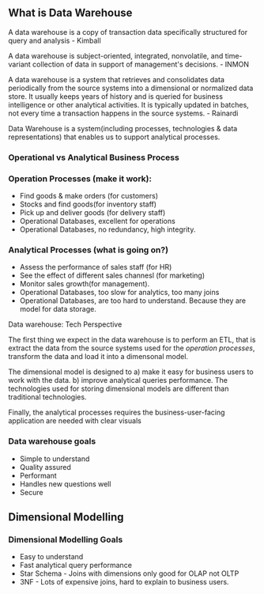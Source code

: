 ## What is Data Warehouse
A data warehouse is a copy of transaction data specifically structured for query and analysis - Kimball

A data warehouse is subject-oriented, integrated, nonvolatile, and time-variant collection of data in support of management's decisions. - INMON

A data warehouse is a system that retrieves and consolidates data periodically from the source systems into a dimensional or normalized data store. It usually keeps years of history and is queried for business intelligence or other analytical activities. It is typically updated in batches, not every time a transaction happens in the source systems. - Rainardi

Data Warehouse is a system(including processes, technologies & data representations) that enables us to support analytical processes.

### Operational vs Analytical Business Process

### Operation Processes (make it work):
-   Find goods & make orders (for customers)
-   Stocks and find goods(for inventory staff)
-   Pick up and deliver goods (for delivery staff)
-   Operational Databases, excellent for operations
-   Operational Databases, no redundancy, high integrity.

### Analytical Processes (what is going on?)
-   Assess the performance of sales staff (for HR)
-   See the effect of different sales channesl (for marketing)
-   Monitor sales growth(for management).
-   Operational Databases, too slow for analytics, too many joins
-   Operational Databases, are too hard to understand. Because they are model for data storage.


Data warehouse: Tech Perspective
 
The first thing we expect in the data warehouse is to perform an ETL, that is extract the data from the source systems used for the *operation processes*, transform the data and load it into a dimensonal model.

The dimensional model is designed to a) make it easy for business users to work with the data. b) improve analytical queries performance. The technologies used for storing dimensional models are different than traditional technologies.

Finally, the analytical processes requires the business-user-facing application are needed with clear visuals

### Data warehouse goals
-   Simple to understand
-   Quality assured
-   Performant
-   Handles new questions well
-   Secure

## Dimensional Modelling
### Dimensional Modelling Goals
-   Easy to understand
-   Fast analytical query performance
-   Star Schema - Joins with dimensions only good for OLAP not OLTP
-   3NF - Lots of expensive joins, hard to explain to business users.